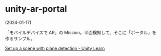 # unity-ar-portal

(2024-01-17)

「モバイルデバイスで AR」の Mission。平面検知して、そこに「ポータル」を作るサンプル。

[Set up a scene with plane detection - Unity Learn](https://learn.unity.com/tutorial/set-up-a-scene-with-plane-detection?uv=2021.3&missionId=63f77ca2edbc2a007912d446&pathwayId=63e3a4c1edbc2a344bfe21d8&contentId=63f79537edbc2a0520181693&projectId=637b7ca6edbc2a48fd44b353#)
